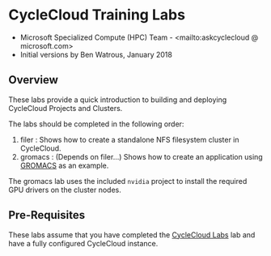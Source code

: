 # CycleCloud Training Labs
* Microsoft Specialized Compute (HPC) Team - <mailto:askcyclecloud @ microsoft.com>
* Initial versions by Ben Watrous, January 2018

## Overview

These labs provide a quick introduction to building and deploying CycleCloud Projects and Clusters.

The labs should be completed in the following order:

1. filer : Shows how to create a standalone NFS filesystem cluster in CycleCloud.
2. gromacs : (Depends on filer...) Shows how to create an application using [GROMACS](http://www.gromacs.org/About_Gromacs) as an example.

The gromacs lab uses the included `nvidia` project to install the required GPU drivers on the cluster nodes.

## Pre-Requisites

These labs assume that you have completed the [CycleCloud Labs](https://github.com/azurebigcompute/Labs/tree/master/CycleCloud%20Labs) lab and have a fully configured CycleCloud instance.

